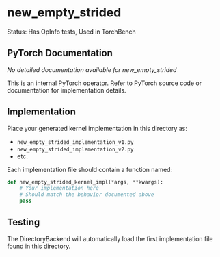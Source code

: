 # new_empty_strided

Status: Has OpInfo tests, Used in TorchBench

## PyTorch Documentation

*No detailed documentation available for new_empty_strided*

This is an internal PyTorch operator. Refer to PyTorch source code or documentation for implementation details.

## Implementation

Place your generated kernel implementation in this directory as:
- `new_empty_strided_implementation_v1.py`
- `new_empty_strided_implementation_v2.py`
- etc.

Each implementation file should contain a function named:
```python
def new_empty_strided_kernel_impl(*args, **kwargs):
    # Your implementation here
    # Should match the behavior documented above
    pass
```

## Testing

The DirectoryBackend will automatically load the first implementation file found in this directory.
